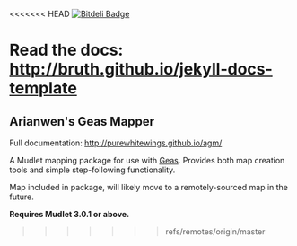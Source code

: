 <<<<<<< HEAD
[![Bitdeli Badge](https://d2weczhvl823v0.cloudfront.net/bruth/jekyll-docs-template/trend.png)](https://bitdeli.com/free "Bitdeli Badge")

Read the docs: http://bruth.github.io/jekyll-docs-template
=======
## Arianwen's Geas Mapper

Full documentation: http://purewhitewings.github.io/agm/

A Mudlet mapping package for use with [Geas](http://www.geas.de). Provides both map creation tools and simple step-following functionality.

Map included in package, will likely move to a remotely-sourced map in the future.

**Requires Mudlet 3.0.1 or above.**
>>>>>>> refs/remotes/origin/master
